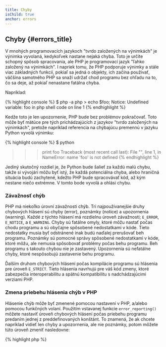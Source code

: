 ```yaml
---
title: Chyby
isChild: true
anchor: errors
---
```


## Chyby {#errors_title}

V mnohých programovacích jazykoch "tvrdo založených na výnimkách" je výnimka vyvolaná, kedykoľvek nastane nejaká chyba.
Toto je určite schopný spôsob spracovania, ale PHP je programovací jazyk "ľahko založený na výnimkách". I napriek tomu, že PHP
podporuje výnimky a stále viac základných funkcií, pokiaľ sa jedná o objekty, ich začína použivať, väčšina samotného PHP
sa snaží udržať chod programu bez ohľadu na to, čo sa deje, až pokiaľ nenastane fatálna chyba.

Napríklad:

{% highlight console %}
$ php -a
php > echo $foo;
Notice: Undefined variable: foo in php shell code on line 1
{% endhighlight %}

Kedže toto je len upozornenie, PHP bude bez problémov pokračovať. Toto môže byť mätúce pre tých prichádzajúcích
z jazykov "tvrdo založených na výnimkách", pretože napríklad referencia na chýbajúcu premennú v jazyku Python vyvolá
výnimku:

{% highlight console %}
$ python
>>> print foo
Traceback (most recent call last):
  File "<stdin>", line 1, in <module>
NameError: name 'foo' is not defined
{% endhighlight %}

Jediný skutočný rozdiel je, že Python bude šalieť za každú malú chybu, takže si vývojári môžu byť istý, že každá
potenciálna chyba, alebo hraničná situácia budú zachytené, kdežto PHP bude spracovávať kód, až kým  nestane niečo
extrémne. V tomto bode vyvolá a ohlási chybu.

### Závažnosť chýb

PHP má niekoľko úrovní závažnosti chýb. Tri najpoužívanejšie druhy chybových hlásení sú chyby (error), poznámky (notice)
a upozornenia (warning). Každé z týchto hlásení má rozdielnu úroveň závažnosti; `E_ERROR`, `E_NOTICE`, a `E_WARNING`.
Chyby sú fatálne omyly, ktoré môžu nastať počas chodu programu a sú obyčajne spôsobené nedostatkami v kóde.
Tieto nedostatky musia byť odstránené inak budú naďalej prerušovať beh programu. Poznámky sú pomocné správy spôsobené
nedostatkami v kóde, ktoré môžu, ale nemusia spôsobovať problémy počas behu programu. Beh programu s takouto chybou
nie je zastavený. Upozornenia sú nefatálne chyby, ktoré nespôsobujú zastavenie behu programu.

Ďalším druhom chybových hlásení počas kompilácie programu sú hlásenia pre úroveň `E_STRICT`. Tieto hlásenia navrhujú
pre váš kód zmeny, ktoré zabezpečia interoperabilitu a spätnú kompatibilitu s nadchádzajúcimi verziami PHP.

### Zmena priebehu hlásenia chýb v PHP

Hlásenie chýb môže byť zmenené pomocou nastavení v PHP, a/alebo pomocou funkčných volaní. Použitím vstavanej funkcie
`error_reporting()` môžete nastaviť úroveň chybových hlásení počas priebehu programu predaním jednej z preddefinovaných
konštánt. To znamená, že ak chcete napríklad vidieť len chyby a upozornenia, ale nie poznámky, potom môžete túto
úroveň zmeniť nasledovne:

{% highlight php %}
<?php
error_reporting(E_ERROR | E_WARNING);
{% endhighlight %}

Pomocou nastavení môžete taktiež kontrolovať, či sa chyby majú, alebo nemajú zobraziť na obrazovke. Zobrazenie chýb
na obrazovke je dobré pre programátorov, kdežto nezobrazenie chýb na obrazovke ale ich ukladanie do súboru s chybovými
hláseniami je dobré pre produkčný kód. Pre viac informácií si pozrite sekciu [Hlásenie chýb][errorreport].

### Inline Error Suppression

You can also tell PHP to suppress specific errors with the Error Control Operator `@`. You put this operator at the
beginning of an expression, and any error that's a direct result of the expression is silenced.

{% highlight php %}
<?php
echo @$foo['bar'];
{% endhighlight %}

This will output `$foo['bar']` if it exists, but will simply return a null and print nothing if the variable `$foo` or
`'bar'` key does not exist. Without the error control operator, this expression could create a `PHP Notice: Undefined
variable: foo` or `PHP Notice: Undefined index: bar` error.

This might seem like a good idea, but there are a few undesirable tradeoffs. PHP handles expressions using an `@` in a
less performant way than expressions without an `@`. Premature optimization may be the root of all programming
arguments, but if performance is particularly important for your application/library it's important to understand the
error control operator's performance implications.

Secondly, the error control operator **completely** swallows the error. The error is not displayed, and the error is
not sent to the error log. Also, stock/production PHP systems have no way to turn off the error control operator. While
you may be correct that the error you're seeing is harmless, a different, less harmless error will be just as silent.

If there's a way to avoid the error suppression operator, you should consider it. For example, our code above could be
rewritten like this:

{% highlight php %}
<?php
echo isset($foo['bar']) ? $foo['bar'] : '';
{% endhighlight %}

One instance where error suppression might make sense is where `fopen()` fails to find a file to load. You could check
for the existence of the file before you try to load it, but if the file is deleted after the check and before the
`fopen()` (which might sound impossible, but it can happen) then `fopen()` will return false _and_ throw an error. This
is potentially something PHP should resolve, but is one case where error suppression might seem like the only valid
solution.

Earlier we mentioned there's no way in a stock PHP system to turn off the error control operator. However, [Xdebug] has
an `xdebug.scream` ini setting which will disable the error control operator. You can set this via your `php.ini` file
with the following.

{% highlight ini %}
xdebug.scream = On
{% endhighlight %}

You can also set this value at runtime with the `ini_set` function

{% highlight php %}
<?php
ini_set('xdebug.scream', '1')
{% endhighlight %}

The "[Scream]" PHP extension offers similar functionality to Xdebug's, although Scream's ini setting is named
`scream.enabled`.

This is most useful when you're debugging code and suspect an informative error is suppressed. Use scream with care,
and as a temporary debugging tool. There's lots of PHP library code that may not work with the error control operator
disabled.


* [Error Control Operators]
* [SitePoint]
* [Xdebug]
* [Scream]


### ErrorException

PHP is perfectly capable of being an "exception-heavy" programming language, and only requires a few lines of code to
make the switch. Basically you can throw your "errors" as "exceptions" using the `ErrorException` class, which extends
the `Exception` class.

This is a common practice implemented by a large number of modern frameworks such as Symfony and Laravel. By default
Laravel will display all errors as exceptions using the [Whoops!] package if the `app.debug` switch is turned on, then
hide them if the switch is turned off.

By throwing errors as exceptions in development you can handle them better than the usual result, and if you see an
exception during development you can wrap it in a catch statement with specific instructions on how to handle the
situation. Each exception you catch instantly makes your application that little bit more robust.

More information on this and details on how to use `ErrorException` with error handling can be found at
[ErrorException Class][errorexception].

* [Error Control Operators]
* [Predefined Constants for Error Handling]
* [`error_reporting()`][error_reporting]
* [Reporting][errorreport]


[errorreport]: /#error_reporting
[Xdebug]: http://xdebug.org/docs/basic
[Scream]: http://php.net/book.scream
[Error Control Operators]: http://php.net/language.operators.errorcontrol
[SitePoint]: http://www.sitepoint.com/
[Whoops!]: http://filp.github.io/whoops/
[errorexception]: http://php.net/class.errorexception
[Predefined Constants for Error Handling]: http://php.net/errorfunc.constants
[error_reporting]: http://php.net/function.error-reporting
